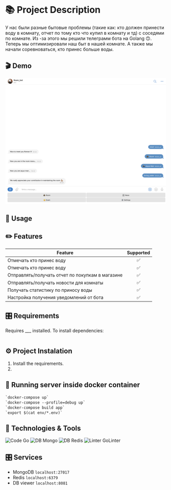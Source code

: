 # 📚 Project Description
У нас были разные бытовые проблемы (такие как: кто должен принести воду в комнату, отчет по тому кто что купил в комнату и тд) с соседями по комнате. Из -за этого мы решили телеграмм бота на Golang 🙃.  Теперь мы оптимизировали наш быт в нашей комнате. А также мы начали соревноваться, кто принес больше воды.

## 🎬 Demo
![Screenshot](Menu.png)


## 📝 Usage
    

## ✏️ Features

| Feature                                          | Supported |
|--------------------------------------------------|:---------:|
| Отмечать кто принес воду                         |     ✅     |
| Отмечать кто принес воду                         |     ✅     |
| Отправлять/получать отчет по покупкам в магазине |     ✅     |
| Отправлять/получать новости для комнаты          |     ✅     |
| Получать статистику по приносу воды              |     ✅     |
| Настройка получения уведомлений от бота          |     ✅     |

## 🎛️ Requirements
Requires ___ installed.
To install dependencies:
```

```

## ⚙️ Project Instalation

1. Install the requirements.
2. 

## 🐳 Running server inside docker container
    `docker-compose up`
    `docker-compose --profile=debug up`
    `docker-compose build app`
    `export $(cat env/*.env)`

## 🔧 Technologies & Tools
![Code Go](https://img.shields.io/badge/Code-Go-informational?style=flat&logo=Go&logoColor=white&color=2bbc8a)
![DB Mongo](https://img.shields.io/badge/DB-Mongo-informational?style=flat&logo=Mongo&logoColor=white&color=2bbc8a)
![DB Redis](https://img.shields.io/badge/DB-Redis-informational?style=flat&logo=Redis&logoColor=white&color=2bbc8a)
![Linter GoLinter](https://img.shields.io/badge/Linter-GoLinter-informational?style=flat&logo=GoLinter&logoColor=white&color=2bbc8a)

## 🎛️ Services
- MongoDB `localhost:27017`
- Redis `localhost:6379`
- DB viewer `localhost:8081`
